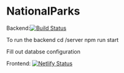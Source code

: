 # NationalParks

Backend:[![Build Status](https://jenkins.shicks255.com/buildStatus/icon?job=nat-parks-all)](https://jenkins.shicks255.com/job/nat-parks-all/)

To run the backend
cd /server
npm run start

Fill out databse configuration


Frontend:
[![Netlify Status](https://api.netlify.com/api/v1/badges/02730830-e935-4541-8925-422714463914/deploy-status)](https://app.netlify.com/sites/nat-parks/deploys)
